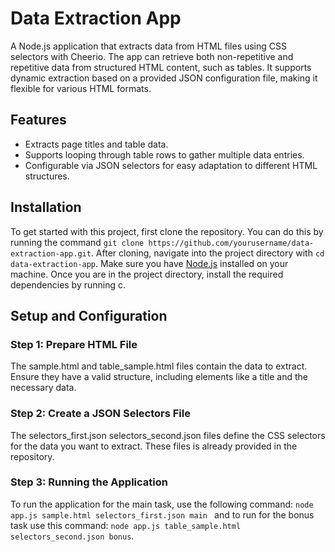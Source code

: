 # Data Extraction App

A Node.js application that extracts data from HTML files using CSS selectors with Cheerio. The app can retrieve both non-repetitive and repetitive data from structured HTML content, such as tables. It supports dynamic extraction based on a provided JSON configuration file, making it flexible for various HTML formats.

## Features

- Extracts page titles and table data.
- Supports looping through table rows to gather multiple data entries.
- Configurable via JSON selectors for easy adaptation to different HTML structures.

## Installation

To get started with this project, first clone the repository. You can do this by running the command `git clone https://github.com/yourusername/data-extraction-app.git`. After cloning, navigate into the project directory with `cd data-extraction-app`. Make sure you have [Node.js](https://nodejs.org/) installed on your machine. Once you are in the project directory, install the required dependencies by running c.

## Setup and Configuration

### Step 1: Prepare HTML File
The sample.html and table_sample.html files contain the data to extract. Ensure they have a valid structure, including elements like a title and the necessary data.

### Step 2: Create a JSON Selectors File
The selectors_first.json selectors_second.json files define the CSS selectors for the data you want to extract. These files is already provided in the repository.

### Step 3:  Running the Application
To run the application for the main task, use the following command: `node app.js sample.html selectors_first.json main
` and to run for the bonus task use this command: `node app.js table_sample.html selectors_second.json bonus`.
